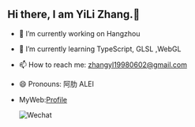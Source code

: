 ## Hi there, I am YiLi Zhang.👋


- 🔭 I’m currently working on Hangzhou
- 🌱 I’m currently learning TypeScript, GLSL ,WebGL
- 📫 How to reach me: zhangyl19980602@gmail.com
- 😄 Pronouns: 阿肋 ALEI
- MyWeb:[Profile](http://183.129.161.21:5099/)

  ![Wechat](http://183.129.161.21:5099/zyl/wechat.jpg)

